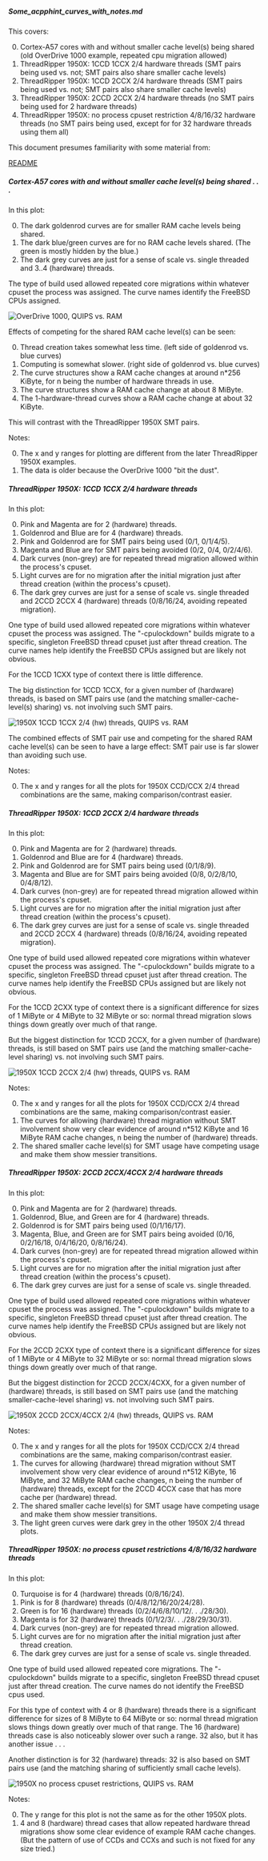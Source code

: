 ##### Some_acpphint_curves_with_notes.md
This covers:

0. Cortex-A57 cores with and without smaller cache level(s) being shared
   (old OverDrive 1000 example, repeated cpu migration allowed)
1. ThreadRipper 1950X: 1CCD 1CCX 2/4 hardware threads
   (SMT pairs being used vs. not; SMT pairs also share smaller cache levels)
2. ThreadRipper 1950X: 1CCD 2CCX 2/4 hardware threads
   (SMT pairs being used vs. not; SMT pairs also share smaller cache levels)
3. ThreadRipper 1950X: 2CCD 2CCX 2/4 hardware threads
   (no SMT pairs being used for 2 hardware threads)
4. ThreadRipper 1950X: no process cpuset restriction 4/8/16/32 hardware threads
   (no SMT pairs being used, except for for 32 hardware threads using them all)

This document presumes familiarity with some material from:

[README](README.md)

##### Cortex-A57 cores with and without smaller cache level(s) being shared . . .
In this plot:

0. The dark goldenrod curves are for smaller RAM cache levels being shared.
1. The dark blue/green curves are for no RAM cache levels shared.
   (The green is mostly hidden by the blue.)
2. The dark grey curves are just for a sense of scale vs. single threaded and
   3..4 (hardware) threads.

The type of build used allowed repeated core migrations within whatever cpuset
the process was assigned. The curve names identify the FreeBSD CPUs assigned.

![OverDrive 1000, QUIPS vs. RAM](acpphint_example_data/acpphint-OverDrive_1000-threads_4-LP64-g++_10_O3lto-libc++-DSIZE_large_fast_types-RAM-using_2_threads-FreeBSD.png)

Effects of competing for the shared RAM cache level(s) can be seen:

0. Thread creation takes somewhat less time.
   (left side of goldenrod vs. blue curves)
1. Computing is somewhat slower.
   (right side of goldenrod vs. blue curves)
2. The curve structures show a RAM cache changes at around n*256 KiByte, for n
   being the number of hardware threads in use.
3. The curve structures show a RAM cache change at about 8 MiByte.
4. The 1-hardware-thread curves show a RAM cache change at about 32 KiByte.

This will contrast with the ThreadRipper 1950X SMT pairs.

Notes:

0. The x and y ranges for plotting are different from the later ThreadRipper
   1950X examples.
1. The data is older because the OverDrive 1000 "bit the dust".

##### ThreadRipper 1950X: 1CCD 1CCX 2/4 hardware threads
In this plot:

0. Pink and Magenta are for 2 (hardware) threads.
1. Goldenrod and Blue are for 4 (hardware) threads.
2. Pink and Goldenrod are for SMT pairs being used (0/1, 0/1/4/5).
3. Magenta and Blue are for SMT pairs being avoided (0/2, 0/4, 0/2/4/6).
4. Dark curves (non-grey) are for repeated thread migration allowed within the
   process's cpuset.
5. Light curves are for no migration after the initial migration just after
   thread creation (within the process's cpuset).
6. The dark grey curves are just for a sense of scale vs. single threaded and
   2CCD 2CCX 4 (hardware) threads (0/8/16/24, avoiding repeated migration).

One type of build used allowed repeated core migrations within whatever cpuset
the process was assigned. The "-cpulockdown" builds migrate to a specific, singleton FreeBSD thread cpuset just after thread creation. The curve names help identify the FreeBSD CPUs assigned but are likely not obvious.

For the 1CCD 1CXX type of context there is little difference.

The big distinction for 1CCD 1CCX, for a given number of (hardware) threads, is
based on SMT pairs use (and the matching smaller-cache-level(s) sharing) vs. not
involving such SMT pairs.

![1950X 1CCD 1CCX 2/4 (hw) threads, QUIPS vs. RAM](acpphint_example_data/acpphint-ThreadRipper1950X-threads_32-LP64-g++_11_O3lto-libc++-DSIZE_large_fast_types-RAM-FreeBSD_cpuset-1CCD_1CCX_2_4_hwthreads.png)

The combined effects of SMT pair use and competing for the shared RAM cache
level(s) can be seen to have a large effect: SMT pair use is far slower than
avoiding such use.

Notes:

0. The x and y ranges for all the plots for 1950X CCD/CCX 2/4 thread
   combinations are the same, making comparison/contrast easier.

##### ThreadRipper 1950X: 1CCD 2CCX 2/4 hardware threads
In this plot:

0. Pink and Magenta are for 2 (hardware) threads.
1. Goldenrod and Blue are for 4 (hardware) threads.
2. Pink and Goldenrod are for SMT pairs being used (0/1/8/9).
3. Magenta and Blue are for SMT pairs being avoided (0/8, 0/2/8/10, 0/4/8/12).
4. Dark curves (non-grey) are for repeated thread migration allowed within the
   process's cpuset.
5. Light curves are for no migration after the initial migration just after
   thread creation (within the process's cpuset).
6. The dark grey curves are just for a sense of scale vs. single threaded and
   2CCD 2CCX 4 (hardware) threads (0/8/16/24, avoiding repeated migration).

One type of build used allowed repeated core migrations within whatever cpuset
the process was assigned. The "-cpulockdown" builds migrate to a specific,
singleton FreeBSD thread cpuset just after thread creation. The curve names help identify the FreeBSD CPUs assigned but are likely not obvious.

For the 1CCD 2CXX type of context there is a significant difference for sizes
of 1 MiByte or 4 MiByte to 32 MiByte or so: normal thread migration slows things 
down greatly over much of that range.

But the biggest distinction for 1CCD 2CCX, for a given number of (hardware)
threads, is still based on SMT pairs use (and the matching
smaller-cache-level sharing)  vs. not involving such SMT pairs.

![1950X 1CCD 2CCX 2/4 (hw) threads, QUIPS vs. RAM](acpphint_example_data/acpphint-ThreadRipper1950X-threads_32-LP64-g++_11_O3lto-libc++-DSIZE_large_fast_types-RAM-FreeBSD_cpuset-1CCD_2CCX_2_4_hwthreads.png)

Notes:

0. The x and y ranges for all the plots for 1950X CCD/CCX 2/4 thread
   combinations are the same, making comparison/contrast easier.
1. The curves for allowing (hardware) thread migration without SMT involvement
   show very clear evidence of around n*512 KiByte and 16 MiByte RAM cache
   changes, n being the number of (hardware) threads.
2. The shared smaller cache level(s) for SMT usage have competing usage and make
   them show messier transitions.

##### ThreadRipper 1950X: 2CCD 2CCX/4CCX 2/4 hardware threads
In this plot:

0. Pink and Magenta are for 2 (hardware) threads.
1. Goldenrod, Blue, and Green are for 4 (hardware) threads.
2. Goldenrod is for SMT pairs being used (0/1/16/17).
3. Magenta, Blue, and Green are for SMT pairs being avoided
   (0/16, 0/2/16/18, 0/4/16/20, 0/8/16/24).
4. Dark curves (non-grey) are for repeated thread migration allowed within the
   process's cpuset.
5. Light curves are for no migration after the initial migration just after
   thread creation (within the process's cpuset).
6. The dark grey curves are just for a sense of scale vs. single threaded.

One type of build used allowed repeated core migrations within whatever cpuset
the process was assigned. The "-cpulockdown" builds migrate to a specific,
singleton FreeBSD thread cpuset just after thread creation. The curve names help identify the FreeBSD CPUs assigned but are likely not obvious.

For the 2CCD 2CXX type of context there is a significant difference for sizes
of 1 MiByte or 4 MiByte to 32 MiByte or so: normal thread migration slows things 
down greatly over much of that range.

But the biggest distinction for 2CCD 2CCX/4CXX, for a given number of (hardware)
threads, is still based on SMT pairs use (and the matching
smaller-cache-level sharing)  vs. not involving such SMT pairs.

![1950X 2CCD 2CCX/4CCX 2/4 (hw) threads, QUIPS vs. RAM](acpphint_example_data/acpphint-ThreadRipper1950X-threads_32-LP64-g++_11_O3lto-libc++-DSIZE_large_fast_types-RAM-FreeBSD_cpuset-2CCD_2_4_CCX_2_4_hwthreads.png)

Notes:

0. The x and y ranges for all the plots for 1950X CCD/CCX 2/4 thread
   combinations are the same, making comparison/contrast easier.
1. The curves for allowing (hardware) thread migration without SMT involvement
   show very clear evidence of around n*512 KiByte, 16 MiByte, and 32 MiByte RAM 
   cache changes, n being the number of (hardware) threads, except for the 2CCD 4CCX case that has more cache per (hardware) thread.
2. The shared smaller cache level(s) for SMT usage have competing usage and make
   them show messier transitions.
3. The light green curves were dark grey in the other 1950X 2/4 thread
   plots.

#####  ThreadRipper 1950X: no process cpuset restrictions 4/8/16/32 hardware threads
In this plot:

0. Turquoise is for 4 (hardware) threads (0/8/16/24).
1. Pink is for 8 (hardware) threads (0/4/8/12/16/20/24/28).
2. Green is for 16 (hardware) threads (0/2/4/6/8/10/12/. . ./28/30).
3. Magenta is for 32 (hardware) threads (0/1/2/3/. . ./28/29/30/31).
4. Dark curves (non-grey) are for repeated thread migration allowed.
5. Light curves are for no migration after the initial migration just after
   thread creation.
6. The dark grey curves are just for a sense of scale vs. single threaded.

One type of build used allowed repeated core migrations. The "-cpulockdown"
builds migrate to a specific, singleton FreeBSD thread cpuset just after thread
creation. The curve names do not identify the FreeBSD cpus used.

For this type of context with 4 or 8 (hardware) threads there is a significant
difference for sizes of 8 MiByte to 64 MiByte or so: normal thread migration
slows things down greatly over much of that range. The 16 (hardware) threads
case is also noticeably slower over such a range. 32 also, but it has another
issue . . .

Another distinction is for 32 (hardware) threads: 32 is also based on SMT pairs
use (and the matching sharing of sufficiently small cache levels).

![1950X no process cpuset restrictions, QUIPS vs. RAM](acpphint_example_data/acpphint-ThreadRipper1950X-threads_32-LP64-g++_11_O3lto-libc++-DSIZE_large_fast_types-RAM-FreeBSD-using_4_8_16_32_threads.png)

Notes:

0. The y range for this plot is not the same as for the other 1950X plots.
1. 4 and 8 (hardware) thread cases that allow repeated hardware thread
   migrations show some clear evidence of example RAM cache changes. (But the
   pattern of use of CCDs and CCXs and such is not fixed for any size tried.)
